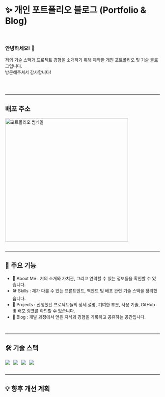 # ✨ 개인 포트폴리오 블로그 (Portfolio & Blog)

<br/>

### 안녕하세요! 👋
저의 기술 스택과 프로젝트 경험을 소개하기 위해 제작한 개인 포트폴리오 및 기술 블로그입니다.  
방문해주셔서 감사합니다!

<br />
<br />

---


## 배포 주소

<a href="https://minjoo-portfolio.vercel.app/">
  <img src="https://minjoo-portfolio.vercel.app/thumbnail.png" alt="포트폴리오 썸네일" width="400px" />
</a>

<br/>
<br/>

---

## 🚀 주요 기능
- 👤 About Me : 저의 소개와 가치관, 그리고 연락할 수 있는 정보들을 확인할 수 있습니다.  
- 🛠️ Skills : 제가 다룰 수 있는 프론트엔드, 백엔드 및 배포 관련 기술 스택을 정리했습니다.  
- 📂 Projects : 진행했던 프로젝트들의 상세 설명, 기여한 부분, 사용 기술, GitHub 및 배포 링크를 확인할 수 있습니다.  
- 📝 Blog : 개발 과정에서 얻은 지식과 경험을 기록하고 공유하는 공간입니다.

<br />

---

## 🛠️ 기술 스택
<div style="display: flex; flex-direction: row; gap: 10px;">
  <img src="https://img.shields.io/badge/React-61DAFB?style=for-the-badge&logo=react&logoColor=black" />
  <img src="https://img.shields.io/badge/Next.js-000000?style=for-the-badge&logo=nextdotjs&logoColor=white" />
  <img src="https://img.shields.io/badge/TypeScript-3178C6?style=for-the-badge&logo=typescript&logoColor=white" />
  <img src="https://img.shields.io/badge/Tailwind_CSS-38B2AC?style=for-the-badge&logo=tailwind-css&logoColor=white" />
</div>

<br/>

---

## 💡 향후 개선 계획
